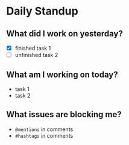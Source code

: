 # Daily Standup

## What did I work on yesterday?

- [X] finished task 1
- [ ] unfinished task 2

## What am I working on today?

- task 1
- task 2

## What issues are blocking me?

- `@mentions` in comments
- `#hashtags` in comments

